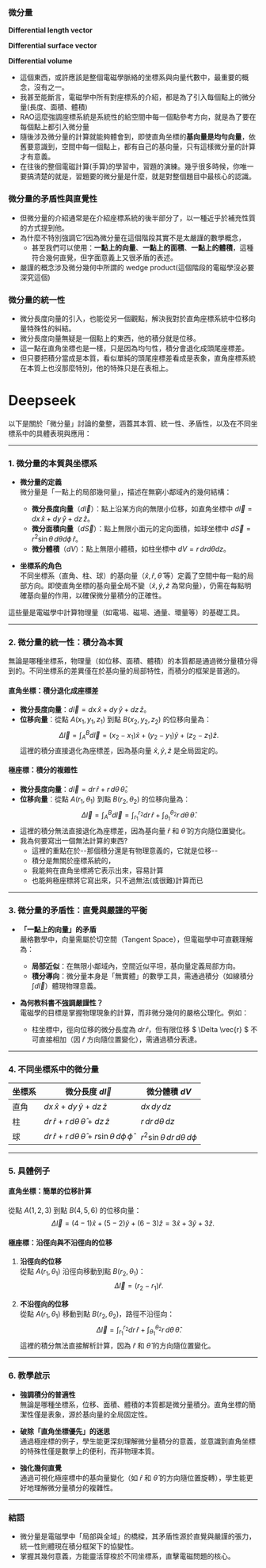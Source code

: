 
### 微分量

**Differential length vector**

**Differential surface vector**

**Differential volume**

- 這個東西，或許應該是整個電磁學脈絡的坐標系與向量代數中，最重要的概念，沒有之一。
- 我甚至能斷言，電磁學中所有對座標系的介紹，都是為了引入每個點上的微分量(長度、面積、體積)
- RAO這麼強調座標系統是系統性的給空間中每一個點參考方向，就是為了要在每個點上都引入微分量
- 隨後涉及微分量的計算就能夠體會到，即使直角坐標的**基向量是均勻向量**，依舊要意識到，空間中每一個點上，都有自己的基向量，只有這樣微分量的計算才有意義。
- 在往後的整個電磁計算(手算)的學習中，習題的演練。幾乎很多時候，你唯一要搞清楚的就是，習題要的微分量是什麼，就是對整個題目中最核心的認識。

### 微分量的矛盾性與直覺性
- 但微分量的介紹通常是在介紹座標系統的後半部分了，以一種近乎於補充性質的方式提到他。
- 為什麼不特別強調它?因為微分量在這個階段其實不是太嚴謹的數學概念，
  - 甚至我們可以使用：**一點上的向量**、**一點上的面積**、**一點上的體積**，這種符合幾何直覺，但字面意義上又很矛盾的表述。
- 嚴謹的概念涉及微分幾何中所謂的 wedge product(這個階段的電磁學沒必要深究這個)

### 微分量的統一性
- 微分長度向量的引入，也能從另一個觀點，解決我對於直角座標系統中位移向量特殊性的糾結。
- 微分長度向量無疑是一個點上的東西，他的積分就是位移。
- 這一點在直角坐標也是一樣，只是因為均勻性，積分會退化成頭尾座標差。
- 但只要把積分當成是本質，看似單純的頭尾座標差看成是表象，直角座標系統在本質上也沒那麼特別，他的特殊只是在表相上。

# Deepseek

以下是關於「微分量」討論的彙整，涵蓋其本質、統一性、矛盾性，以及在不同坐標系中的具體表現與應用：

---

### **1. 微分量的本質與坐標系**
- **微分量的定義**  
  微分量是「一點上的局部幾何量」，描述在無窮小鄰域內的幾何結構：
  - **微分長度向量**（$d\vec{l}$）：點上沿某方向的無限小位移，如直角坐標中 $d\vec{l} = dx\,\hat{x} + dy\,\hat{y} + dz\,\hat{z}$。
  - **微分面積向量**（$d\vec{S}$）：點上無限小面元的定向面積，如球坐標中 $d\vec{S} = r^2 \sin\theta\,d\theta d\phi\,\hat{r}$。
  - **微分體積**（$dV$）：點上無限小體積，如柱坐標中 $dV = r\,dr d\theta dz$。

- **坐標系的角色**  
  不同坐標系（直角、柱、球）的基向量（$\hat{x}, \hat{r}, \hat{\theta}$ 等）定義了空間中每一點的局部方向。即使直角坐標的基向量全局不變（$\hat{x}, \hat{y}, \hat{z}$ 為常向量），仍需在每點明確基向量的作用，以確保微分量積分的正確性。

這些量是電磁學中計算物理量（如電場、磁場、通量、環量等）的基礎工具。

---

### **2. 微分量的統一性：積分為本質**
無論是哪種坐標系，物理量（如位移、面積、體積）的本質都是通過微分量積分得到的。不同坐標系的差異僅在於基向量的局部特性，而積分的框架是普適的。

#### **直角坐標：積分退化成座標差**
- **微分長度向量**：$d\vec{l} = dx\,\hat{x} + dy\,\hat{y} + dz\,\hat{z}$。
- **位移向量**：從點 $A(x_1, y_1, z_1)$ 到點 $B(x_2, y_2, z_2)$ 的位移向量為：
  $$
  \Delta \vec{l} = \int_A^B d\vec{l} = (x_2 - x_1)\hat{x} + (y_2 - y_1)\hat{y} + (z_2 - z_1)\hat{z}.
  $$
  這裡的積分直接退化為座標差，因為基向量 $\hat{x}, \hat{y}, \hat{z}$ 是全局固定的。

#### **極座標：積分的複雜性**
- **微分長度向量**：$d\vec{l} = dr\,\hat{r} + r\,d\theta\,\hat{\theta}$。
- **位移向量**：從點 $A(r_1, \theta_1)$ 到點 $B(r_2, \theta_2)$ 的位移向量為：
  $$
  \Delta \vec{l} = \int_A^B d\vec{l} = \int_{r_1}^{r_2} dr\,\hat{r} + \int_{\theta_1}^{\theta_2} r\,d\theta\,\hat{\theta}.
  $$
- 這裡的積分無法直接退化為座標差，因為基向量 $\hat{r}$ 和 $\hat{\theta}$ 的方向隨位置變化。
- 我為何要寫出一個無法計算的東西?
  - 這裡的重點在於--那個積分還是有物理意義的，它就是位移--
  - 積分是無關於座標系統的，
  - 我能夠在直角坐標將它表示出來，容易計算
  - 也能夠極座標將它寫出來，只不過無法(或很難)計算而已

---

### **3. 微分量的矛盾性：直覺與嚴謹的平衡**
- **「一點上的向量」的矛盾**  
  嚴格數學中，向量需屬於切空間（Tangent Space），但電磁學中可直觀理解為：
  - **局部近似**：在無限小鄰域內，空間近似平坦，基向量定義局部方向。
  - **積分導向**：微分量本身是「無實體」的數學工具，需通過積分（如線積分 $\int d\vec{l}$）體現物理意義。

- **為何教科書不強調嚴謹性？**  
  電磁學的目標是掌握物理現象的計算，而非微分幾何的嚴格公理化。例如：
  - 柱坐標中，徑向位移的微分長度為 $dr\,\hat{r}$，但有限位移 $ \Delta \vec{r} $ 不可直接相加（因 $\hat{r}$ 方向隨位置變化），需通過積分表達。

---

### **4. 不同坐標系中的微分量**
| 坐標系 | 微分長度 $d\vec{l}$ | 微分體積 $dV$ |
|--------|------------------------|------------------|
| 直角   | $dx\,\hat{x} + dy\,\hat{y} + dz\,\hat{z}$ | $dx\,dy\,dz$ |
| 柱     | $dr\,\hat{r} + r\,d\theta\,\hat{\theta} + dz\,\hat{z}$ | $r\,dr\,d\theta\,dz$ |
| 球     | $dr\,\hat{r} + r\,d\theta\,\hat{\theta} + r\sin\theta\,d\phi\,\hat{\phi}$ | $r^2\sin\theta\,dr\,d\theta\,d\phi$ |

---

### **5. 具體例子**
#### **直角坐標：簡單的位移計算**
從點 $A(1, 2, 3)$ 到點 $B(4, 5, 6)$ 的位移向量：
$$
\Delta \vec{l} = (4-1)\hat{x} + (5-2)\hat{y} + (6-3)\hat{z} = 3\hat{x} + 3\hat{y} + 3\hat{z}.
$$

#### **極座標：沿徑向與不沿徑向的位移**
1. **沿徑向的位移**  
   從點 $A(r_1, \theta_1)$ 沿徑向移動到點 $B(r_2, \theta_1)$：
   $$
   \Delta \vec{l} = (r_2 - r_1)\hat{r}.
   $$

2. **不沿徑向的位移**  
   從點 $A(r_1, \theta_1)$ 移動到點 $B(r_2, \theta_2)$，路徑不沿徑向：
   $$
   \Delta \vec{l} = \int_{r_1}^{r_2} dr\,\hat{r} + \int_{\theta_1}^{\theta_2} r\,d\theta\,\hat{\theta}.
   $$
   這裡的積分無法直接解析計算，因為 $\hat{r}$ 和 $\hat{\theta}$ 的方向隨位置變化。

---

### **6. 教學啟示**
- **強調積分的普適性**  
  無論是哪種坐標系，位移、面積、體積的本質都是微分量積分。直角坐標的簡潔性僅是表象，源於基向量的全局固定性。
  
- **破除「直角坐標優先」的迷思**  
  通過極座標的例子，學生能更深刻理解微分量積分的意義，並意識到直角坐標的特殊性僅是數學上的便利，而非物理本質。

- **強化幾何直覺**  
  通過可視化極座標中的基向量變化（如 $\hat{r}$ 和 $\hat{\theta}$ 的方向隨位置旋轉），學生能更好地理解微分量積分的複雜性。

---

### **結語**
- 微分量是電磁學中「局部與全域」的橋樑，其矛盾性源於直覺與嚴謹的張力，統一性則體現在積分框架下的協變性。
- 掌握其幾何意義，方能靈活穿梭於不同坐標系，直擊電磁問題的核心。


